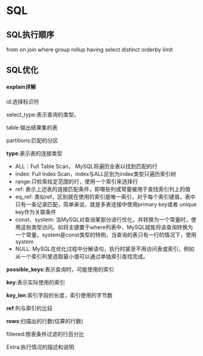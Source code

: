 # SQL

## SQL执行顺序

from on join where group rollup having select distinct orderby limit



## SQL优化

#### explain详解

id:选择标识符

select_type:表示查询的类型。

table:输出结果集的表

partitions:匹配的分区

**type**:表示表的连接类型

- ALL：Full Table Scan， MySQL将遍历全表以找到匹配的行
- index: Full Index Scan，index与ALL区别为index类型只遍历索引树
- range:只检索给定范围的行，使用一个索引来选择行
- ref: 表示上述表的连接匹配条件，即哪些列或常量被用于查找索引列上的值
- eq_ref: 类似ref，区别就在使用的索引是唯一索引，对于每个索引键值，表中只有一条记录匹配，简单来说，就是多表连接中使用primary key或者 unique key作为关联条件
- const、system: 当MySQL对查询某部分进行优化，并转换为一个常量时，使用这些类型访问。如将主键置于where列表中，MySQL就能将该查询转换为一个常量，system是const类型的特例，当查询的表只有一行的情况下，使用system
- NULL: MySQL在优化过程中分解语句，执行时甚至不用访问表或索引，例如从一个索引列里选取最小值可以通过单独索引查找完成。

**possible_keys**:表示查询时，可能使用的索引

**key**:表示实际使用的索引

**key_len**:索引字段的长度，索引使用的字节数

**ref**:列与索引的比较

**rows**:扫描出的行数(估算的行数)

filtered:按表条件过滤的行百分比

Extra:执行情况的描述和说明

